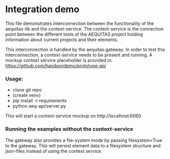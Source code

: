 # Integration demo

This file demonstrates interconnection between the functionality of the aequitas-lib and the context-service.
The context-service is the connection point between the different tools of the AEQUITAS project holding information about
current projects and their elements.

This interconnection is handled by the aequitas.gateway.
In order to test this interconnection, a context-service needs to be present and running.
A mockup context service placeholder is provided in: https://github.com/handsondemo/prototype-api

### Usage:
* clone git repo
* (create venv)
* pip install -r requirements
* python aeq-api/server.py

This will start a context-service mockup on http://localhost:6060

### Running the examples without the context-service

The gateway also provides a file-system mode by passing filesystem=True to the gateway.
This will persist element data to a filesystem structure and json-files instead of using the context service.